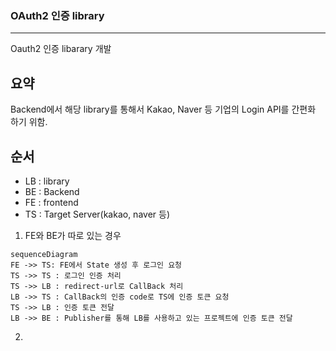 ### OAuth2 인증 library
***

Oauth2 인증 libarary 개발

## 요약
Backend에서 해당 library를 통해서 Kakao, Naver 등 기업의 Login API를 간편화 하기 위함.

## 순서

* LB : library
* BE : Backend
* FE : frontend
* TS : Target Server(kakao, naver 등)

1. FE와 BE가 따로 있는 경우
```mermaid
sequenceDiagram
FE ->> TS: FE에서 State 생성 후 로그인 요청
TS ->> TS : 로그인 인증 처리
TS ->> LB : redirect-url로 CallBack 처리
LB ->> TS : CallBack의 인증 code로 TS에 인증 토큰 요청
TS ->> LB : 인증 토큰 전달
LB ->> BE : Publisher를 통해 LB를 사용하고 있는 프로젝트에 인증 토큰 전달
```

2. 

